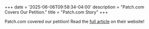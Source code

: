 +++
date = '2025-06-06T09:58:34-04:00'
description = "Patch.com Covers Our Petition."
title = "Patch.com Story"
+++

Patch.com covered our petition!  Read the [full article](https://patch.com/maryland/towson/petition-protests-cannabis-business-incubator-coming-catonsville-armory) on their website! 